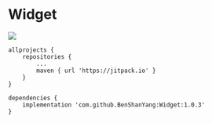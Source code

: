 # Widget

[![](https://www.jitpack.io/v/BenShanYang/Widget.svg)](https://www.jitpack.io/#BenShanYang/Widget)



	allprojects {
		repositories {
			...
			maven { url 'https://jitpack.io' }
		}
	}
  
	dependencies {
		implementation 'com.github.BenShanYang:Widget:1.0.3'
	}

